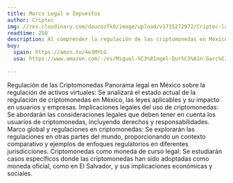 ```yaml
---
title: Marco Legal e Impuestos
author: Criptec 
img: //res.cloudinary.com/daucozfk6/image/upload/v1735272972/Criptec-largo_l4xi2n.webp
readtime: 250
description: Al comprender la regulación de las criptomonedas en México y a nivel global, los participantes estarán mejor preparados para navegar el entorno legal de estos activos. Este conocimiento les permitirá operar de manera informada y responsable, entendiendo los requisitos y limitaciones impuestas por distintas jurisdicciones 
buy:
  spain: https://amzn.to/4e3MYLG
  usa: https://www.amazon.com/-/es/Miguel-%C3%81ngel-Dur%C3%A1n-Garc%C3%ADa/dp/B0D2LPMG6F
 
---
```


Regulación de las Criptomonedas
Panorama legal en México sobre la regulación de activos virtuales: Se analizará el estado actual de la regulación de criptomonedas en México, las leyes aplicables y su impacto en usuarios y empresas.
Implicaciones legales del uso de criptomonedas: Se abordarán las consideraciones legales que deben tener en cuenta los usuarios de criptomonedas, incluyendo derechos y responsabilidades.
Marco global y regulaciones en criptomonedas: Se explorarán las regulaciones en otras partes del mundo, proporcionando un contexto comparativo y ejemplos de enfoques regulatorios en diferentes jurisdicciones.
Criptomonedas como moneda de curso legal: Se estudiarán casos específicos donde las criptomonedas han sido adoptadas como moneda oficial, como en El Salvador, y sus implicaciones económicas y sociales.
